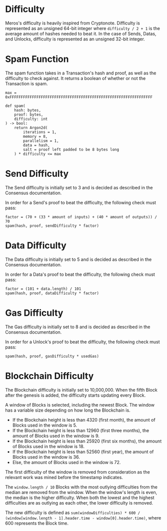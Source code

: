 # Difficulty

Meros's difficulty is heavily inspired from Cryptonote. Difficulty is represented as an unsigned 64-bit integer where `difficulty / 2 + 1` is the average amount of hashes needed to beat it. In the case of Sends, Datas, and Unlocks, difficulty is represented as an unsigned 32-bit integer.

# Spam Function

The spam function takes in a Transaction's hash and proof, as well as the difficulty to check against. It returns a boolean of whether or not the Transaction is spam.

```
max = 0xFFFFFFFFFFFFFFFFFFFFFFFFFFFFFFFFFFFFFFFFFFFFFFFFFFFFFFFFFFFFFFFF

def spam(
    hash: bytes,
    proof: bytes,
    difficulty: int
) -> bool:
    return Argon2d(
        iterations = 1,
        memory = 8,
        parallelism = 1,
        data = hash,
        salt = proof left padded to be 8 bytes long
    ) * difficulty <= max
```

# Send Difficulty

The Send difficulty is initially set to 3 and is decided as described in the Consensus documentation.

In order for a Send's proof to beat the difficulty, the following check must pass:

```
factor = (70 + (33 * amount of inputs) + (40 * amount of outputs)) / 70
spam(hash, proof, sendDifficulty * factor)
```

# Data Difficulty

The Data difficulty is initially set to 5 and is decided as described in the Consensus documentation.

In order for a Data's proof to beat the difficulty, the following check must pass:

```
factor = (101 + data.length) / 101
spam(hash, proof, dataDifficulty * factor)
```

# Gas Difficulty

The Gas difficulty is initially set to 8 and is decided as described in the Consensus documentation.

In order for a Unlock's proof to beat the difficulty, the following check must pass:

```
spam(hash, proof, gasDifficulty * usedGas)
```

# Blockchain Difficulty

The Blockchain difficulty is initially set to 10,000,000. When the fifth Block after the genesis is added, the difficulty starts updating every Block.

A window of Blocks is selected, including the newest Block. The window has a variable size depending on how long the Blockchain is.

- If the Blockchain height is less than 4320 (first month), the amount of Blocks used in the window is 5.
- If the Blockchain height is less than 12960 (first three months), the amount of Blocks used in the window is 9.
- If the Blockchain height is less than 25920 (first six months), the amount of Blocks used in the window is 18.
- If the Blockchain height is less than 52560 (first year), the amount of Blocks used in the window is 36.
- Else, the amount of Blocks used in the window is 72.

The first difficulty of the window is removed from consideration as the relevant work was mined before the timestamp indicates.

The `window.length / 10` Blocks with the most outlying difficulties from the median are removed from the window. When the window's length is even, the median is the higher difficulty. When both the lowest and the highest difficulties are as outlying as each other, the lower difficulty is removed.

The new difficulty is defined as `sum(windowDifficulties) * 600 / (window[window.length - 1].header.time - window[0].header.time)`, where 600 represents the Block time.
